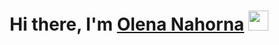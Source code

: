 <h1 align="center">Hi there, I'm <a href="https://alenkanahorna.github.io/Resume/" target="_blank">Olena Nahorna</a> 
<img src="https://github.com/blackcater/blackcater/raw/main/images/Hi.gif" height="32"/></h1>

<!--
**AlenkaNahorna/AlenkaNahorna** is a ✨ _special_ ✨ repository because its `README.md` (this file) appears on your GitHub profile.

Here are some ideas to get you started:

- 📖 I am an inspired beginner front-end developer looking for a junior level position. I like to study and would like to apply my knowledge to new projects and become part of a good team
- 🌱 GOIT student. Current course - Node.js
- 📫 How to reach me: agyloma@gmail.com
🌍 Current location: Praha, Czech Republic
-->
